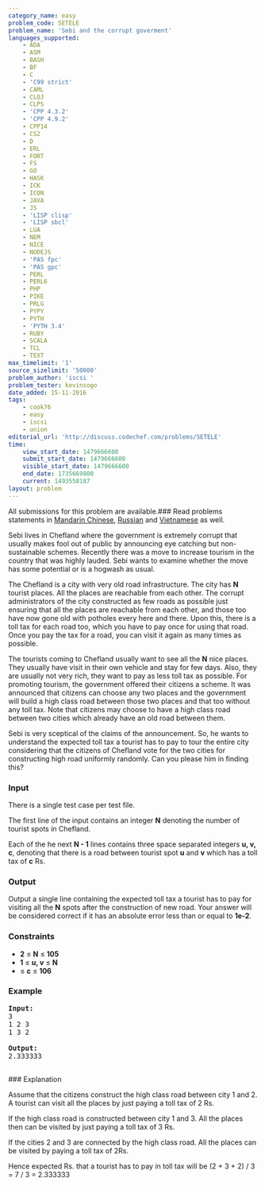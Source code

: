 ```yaml
---
category_name: easy
problem_code: SETELE
problem_name: 'Sebi and the corrupt goverment'
languages_supported:
    - ADA
    - ASM
    - BASH
    - BF
    - C
    - 'C99 strict'
    - CAML
    - CLOJ
    - CLPS
    - 'CPP 4.3.2'
    - 'CPP 4.9.2'
    - CPP14
    - CS2
    - D
    - ERL
    - FORT
    - FS
    - GO
    - HASK
    - ICK
    - ICON
    - JAVA
    - JS
    - 'LISP clisp'
    - 'LISP sbcl'
    - LUA
    - NEM
    - NICE
    - NODEJS
    - 'PAS fpc'
    - 'PAS gpc'
    - PERL
    - PERL6
    - PHP
    - PIKE
    - PRLG
    - PYPY
    - PYTH
    - 'PYTH 3.4'
    - RUBY
    - SCALA
    - TCL
    - TEXT
max_timelimit: '1'
source_sizelimit: '50000'
problem_author: 'iscsi '
problem_tester: kevinsogo
date_added: 15-11-2016
tags:
    - cook76
    - easy
    - iscsi
    - union
editorial_url: 'http://discuss.codechef.com/problems/SETELE'
time:
    view_start_date: 1479666600
    submit_start_date: 1479666600
    visible_start_date: 1479666600
    end_date: 1735669800
    current: 1493558187
layout: problem
---
```

All submissions for this problem are available.###  Read problems statements in [Mandarin Chinese](http://www.codechef.com/download/translated/COOK76/mandarin/SETELE.pdf), [Russian](http://www.codechef.com/download/translated/COOK76/russian/SETELE.pdf) and [Vietnamese](http://www.codechef.com/download/translated/COOK76/vietnamese/SETELE.pdf) as well.

Sebi lives in Chefland where the government is extremely corrupt that usually makes fool out of public by announcing eye catching but non-sustainable schemes. Recently there was a move to increase tourism in the country that was highly lauded. Sebi wants to examine whether the move has some potential or is a hogwash as usual.

The Chefland is a city with very old road infrastructure. The city has **N** tourist places. All the places are reachable from each other. The corrupt administrators of the city constructed as few roads as possible just ensuring that all the places are reachable from each other, and those too have now gone old with potholes every here and there. Upon this, there is a toll tax for each road too, which you have to pay once for using that road. Once you pay the tax for a road, you can visit it again as many times as possible.

The tourists coming to Chefland usually want to see all the **N** nice places. They usually have visit in their own vehicle and stay for few days. Also, they are usually not very rich, they want to pay as less toll tax as possible. For promoting tourism, the government offered their citizens a scheme. It was announced that citizens can choose any two places and the government will build a high class road between those two places and that too without any toll tax. Note that citizens may choose to have a high class road between two cities which already have an old road between them.

Sebi is very sceptical of the claims of the announcement. So, he wants to understand the expected toll tax a tourist has to pay to tour the entire city considering that the citizens of Chefland vote for the two cities for constructing high road uniformly randomly. Can you please him in finding this?

### Input

There is a single test case per test file.

The first line of the input contains an integer **N** denoting the number of tourist spots in Chefland.

Each of the he next **N - 1** lines contains three space separated integers **u, v, c**, denoting that there is a road between tourist spot **u** and **v** which has a toll tax of **c** Rs.

### Output

Output a single line containing the expected toll tax a tourist has to pay for visiting all the **N** spots after the construction of new road. Your answer will be considered correct if it has an absolute error less than or equal to **1e-2**.

### Constraints

- **2** ≤ **N** ≤ **105**
- **1** ≤ **u, v** ≤ **N**
- ≤ **c** ≤ **106**

### Example

<pre><b>Input:</b>
3
1 2 3
1 3 2

<b>Output:</b>
2.333333

</pre>### Explanation
Assume that the citizens construct the high class road between city 1 and 2. A tourist can visit all the places by just paying a toll tax of 2 Rs.

If the high class road is constructed between city 1 and 3. All the places then can be visited by just paying a toll tax of 3 Rs.

If the cities 2 and 3 are connected by the high class road. All the places can be visited by paying a toll tax of 2Rs.

Hence expected Rs. that a tourist has to pay in toll tax will be (2 + 3 + 2) / 3 = 7 / 3 = 2.333333
